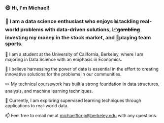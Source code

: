 ### 😄 Hi, I'm Michael! 
### 👋 I am a data science enthusiast who enjoys 📊tackling real-world problems with data-driven solutions, 📈~~gambling~~ investing my money in the stock market, and 🏀playing team sports.

🐻 I am a student at the University of California, Berkeley, where I am majoring in Data Science with an emphasis in Economics.  
  
🤝 I believe harnessing the power of data is essential in the effort to creating innovative solutions for the problems in our communities.  
  
✏️ My technical coursework has built a strong foundation in data structures, analysis, and machine learning techniques.  
  
🤔 Currently, I am exploring supervised learning techniques through applications to real-world data.  
  
📫 Feel free to email me at michaelflorip@berkeley.edu with any questions.

<!--
**michaelflorip/michaelflorip** is a ✨ _special_ ✨ repository because its `README.md` (this file) appears on your GitHub profile.

Here are some ideas to get you started:

- 🔭 I’m currently working on ...
- 🌱 I’m currently learning ...
- 👯 I’m looking to collaborate on ...
- 🤔 I’m looking for help with ...
- 💬 Ask me about ...
- 📫 How to reach me: ...
- 😄 Pronouns: ...
- ⚡ Fun fact: ...
-->
